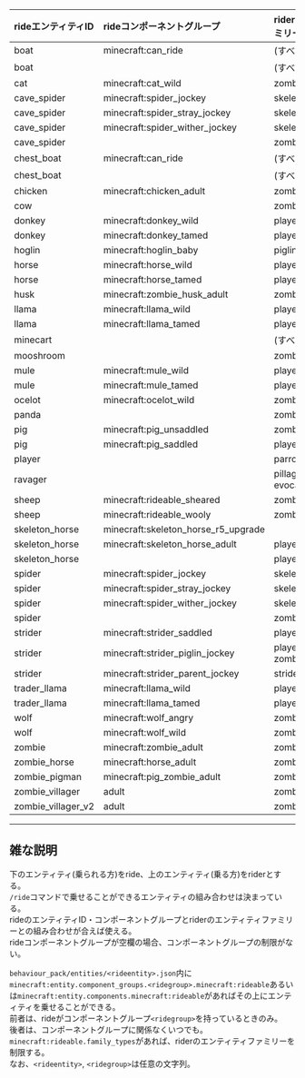 |rideエンティティID|rideコンポーネントグループ|riderエンティティファミリー|
|:-|:-|:-|
|boat|minecraft:can_ride|(すべて)|
|boat||(すべて)|
|cat|minecraft:cat_wild|zombie|
|cave_spider|minecraft:spider_jockey|skeleton|
|cave_spider|minecraft:spider_stray_jockey|skeleton|
|cave_spider|minecraft:spider_wither_jockey|skeleton|
|cave_spider||zombie|
|chest_boat|minecraft:can_ride|(すべて)|
|chest_boat||(すべて)|
|chicken|minecraft:chicken_adult|zombie|
|cow||zombie|
|donkey|minecraft:donkey_wild|player, zombie|
|donkey|minecraft:donkey_tamed|player|
|hoglin|minecraft:hoglin_baby|piglin|
|horse|minecraft:horse_wild|player, zombie|
|horse|minecraft:horse_tamed|player|
|husk|minecraft:zombie_husk_adult|zombie|
|llama|minecraft:llama_wild|player|
|llama|minecraft:llama_tamed|player|
|minecart||(すべて)|
|mooshroom||zombie|
|mule|minecraft:mule_wild|player, zombie|
|mule|minecraft:mule_tamed|player|
|ocelot|minecraft:ocelot_wild|zombie|
|panda||zombie|
|pig|minecraft:pig_unsaddled|zombie|
|pig|minecraft:pig_saddled|player|
|player||parrot_tame|
|ravager||pillager, vindicator, evocation_illager|
|sheep|minecraft:rideable_sheared|zombie|
|sheep|minecraft:rideable_wooly|zombie|
|skeleton_horse|minecraft:skeleton_horse_r5_upgrade||
|skeleton_horse|minecraft:skeleton_horse_adult|player,skeleton,zombie|
|skeleton_horse||player,skeleton,zombie|
|spider|minecraft:spider_jockey|skeleton|
|spider|minecraft:spider_stray_jockey|skeleton|
|spider|minecraft:spider_wither_jockey|skeleton|
|spider||zombie|
|strider|minecraft:strider_saddled|player|
|strider|minecraft:strider_piglin_jockey|player, zombie_pigman|
|strider|minecraft:strider_parent_jockey|strider|
|trader_llama|minecraft:llama_wild|player|
|trader_llama|minecraft:llama_tamed|player|
|wolf|minecraft:wolf_angry|zombie|
|wolf|minecraft:wolf_wild|zombie|
|zombie|minecraft:zombie_adult|zombie|
|zombie_horse|minecraft:horse_adult|zombie|
|zombie_pigman|minecraft:pig_zombie_adult|zombie|
|zombie_villager|adult|zombie|
|zombie_villager_v2|adult|zombie|

---
## 雑な説明
下のエンティティ(乗られる方)をride、上のエンティティ(乗る方)をriderとする。  
`/ride`コマンドで乗せることができるエンティティの組み合わせは決まっている。  
rideのエンティティID・コンポーネントグループとriderのエンティティファミリーとの組み合わせが合えば使える。  
rideコンポーネントグループが空欄の場合、コンポーネントグループの制限がない。  

`behaviour_pack/entities/<rideentity>.json`内に`minecraft:entity.component_groups.<ridegroup>.minecraft:rideable`あるいは`minecraft:entity.components.minecraft:rideable`があればその上にエンティティを乗せることができる。  
前者は、rideがコンポーネントグループ`<ridegroup>`を持っているときのみ。  
後者は、コンポーネントグループに関係なくいつでも。  
`minecraft:rideable.family_types`があれば、riderのエンティティファミリーを制限する。  
なお、`<rideentity>`, `<ridegroup>`は任意の文字列。  
